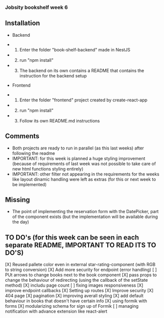 ### Jobsity bookshelf week 6

## Installation
- Backend
- 1. Enter the folder "book-shelf-backend" made in NestJS
- 2. run "npm install"
- 3. The backend on its own contains a README that contains the instruction for the backend setup

- Frontend
- 1. Enter the folder "frontend" project created by create-react-app
- 2. run "npm install"
- 3. Follow its own README.md instructions

## Comments
- Both projects are ready to run in parallel (as this last weeks) after following the readme
- IMPORTANT: for this week is planned a huge styling improvement (because of requirements of last week was not possible to take care of new html functions styling entirely)
- IMPORTANT: other filter not appearing in the requirements for the weeks like layout dinamic handling were left as extras (for this or next week to be implemented)

## Missing
- The point of implementing the reservation form with the DatePicker, part of the component exists (but the implementation will be available during the day)

## TO DO's (for this week can be seen in each separate README, IMPORTANT TO READ ITS TO DO'S)
[X] Reused pallete color even in external star-rating-component (with RGB to string conversion)
[X] Add more security for endpoint (error handling)
[ ] PUt arrows to change books next to the book component
[X] pass props to change the behaviour of redirecting (using the callback of the setState method)
[X] includu page count
[ ] fixing images responsiveness
[X] improve endpoint callbacks
[X] Setting up routes
[X] Improve security
[X] 404 page
[X] pagination
[X] improving averall styling
[X] add default behaviour in books that doesn't have certain info
[X] using formik with forms
[X] modularizing schema for sign up of Formik
[ ] managing notification with advance extension like react-alert